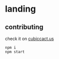 # landing

## contributing

check it on [cubiccact.us](http://www.cubiccact.us/)

```
npm i
npm start
```
